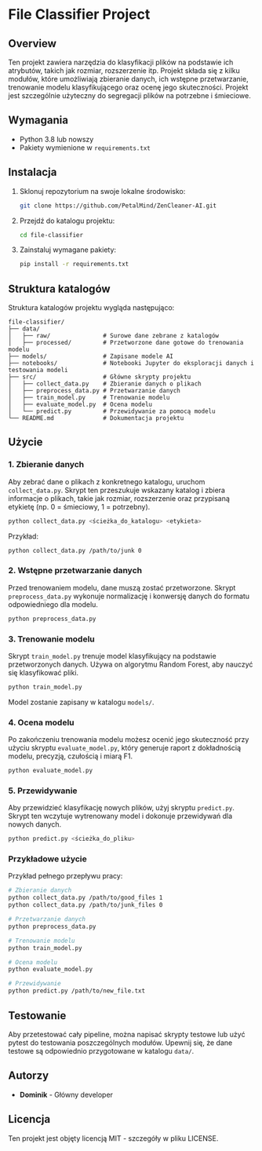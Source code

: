 
# File Classifier Project

## Overview
Ten projekt zawiera narzędzia do klasyfikacji plików na podstawie ich atrybutów, takich jak rozmiar, rozszerzenie itp. Projekt składa się z kilku modułów, które umożliwiają zbieranie danych, ich wstępne przetwarzanie, trenowanie modelu klasyfikującego oraz ocenę jego skuteczności. Projekt jest szczególnie użyteczny do segregacji plików na potrzebne i śmieciowe.

## Wymagania
- Python 3.8 lub nowszy
- Pakiety wymienione w `requirements.txt`

## Instalacja
1. Sklonuj repozytorium na swoje lokalne środowisko:
    ```bash
    git clone https://github.com/PetalMind/ZenCleaner-AI.git
    ```
2. Przejdź do katalogu projektu:
    ```bash
    cd file-classifier
    ```
3. Zainstaluj wymagane pakiety:
    ```bash
    pip install -r requirements.txt
    ```

## Struktura katalogów
Struktura katalogów projektu wygląda następująco:
```
file-classifier/
├── data/
│   ├── raw/               # Surowe dane zebrane z katalogów
│   ├── processed/         # Przetworzone dane gotowe do trenowania modelu
├── models/                # Zapisane modele AI
├── notebooks/             # Notebooki Jupyter do eksploracji danych i testowania modeli
├── src/                   # Główne skrypty projektu
│   ├── collect_data.py    # Zbieranie danych o plikach
│   ├── preprocess_data.py # Przetwarzanie danych
│   ├── train_model.py     # Trenowanie modelu
│   ├── evaluate_model.py  # Ocena modelu
│   └── predict.py         # Przewidywanie za pomocą modelu
└── README.md              # Dokumentacja projektu
```

## Użycie

### 1. Zbieranie danych
Aby zebrać dane o plikach z konkretnego katalogu, uruchom `collect_data.py`. Skrypt ten przeszukuje wskazany katalog i zbiera informacje o plikach, takie jak rozmiar, rozszerzenie oraz przypisaną etykietę (np. 0 = śmieciowy, 1 = potrzebny).

```bash
python collect_data.py <ścieżka_do_katalogu> <etykieta>
```

Przykład:

```bash
python collect_data.py /path/to/junk 0
```

### 2. Wstępne przetwarzanie danych
Przed trenowaniem modelu, dane muszą zostać przetworzone. Skrypt `preprocess_data.py` wykonuje normalizację i konwersję danych do formatu odpowiedniego dla modelu.

```bash
python preprocess_data.py
```

### 3. Trenowanie modelu
Skrypt `train_model.py` trenuje model klasyfikujący na podstawie przetworzonych danych. Używa on algorytmu Random Forest, aby nauczyć się klasyfikować pliki.

```bash
python train_model.py
```

Model zostanie zapisany w katalogu `models/`.

### 4. Ocena modelu
Po zakończeniu trenowania modelu możesz ocenić jego skuteczność przy użyciu skryptu `evaluate_model.py`, który generuje raport z dokładnością modelu, precyzją, czułością i miarą F1.

```bash
python evaluate_model.py
```

### 5. Przewidywanie
Aby przewidzieć klasyfikację nowych plików, użyj skryptu `predict.py`. Skrypt ten wczytuje wytrenowany model i dokonuje przewidywań dla nowych danych.

```bash
python predict.py <ścieżka_do_pliku>
```

### Przykładowe użycie
Przykład pełnego przepływu pracy:
```bash
# Zbieranie danych
python collect_data.py /path/to/good_files 1
python collect_data.py /path/to/junk_files 0

# Przetwarzanie danych
python preprocess_data.py

# Trenowanie modelu
python train_model.py

# Ocena modelu
python evaluate_model.py

# Przewidywanie
python predict.py /path/to/new_file.txt
```

## Testowanie
Aby przetestować cały pipeline, można napisać skrypty testowe lub użyć pytest do testowania poszczególnych modułów. Upewnij się, że dane testowe są odpowiednio przygotowane w katalogu `data/`.

## Autorzy
- **Dominik** - Główny developer

## Licencja
Ten projekt jest objęty licencją MIT - szczegóły w pliku LICENSE.
